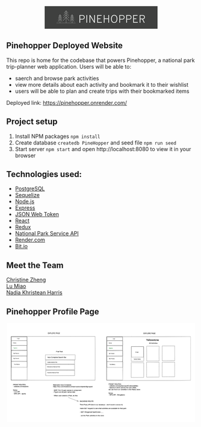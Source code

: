 <div align="center">
  <img src="./images/PINEHOPPER.png" alt="Pinehopper Logo" width="300" />
</div>

## Pinehopper Deployed Website

This repo is home for the codebase that powers Pinehopper, a national park trip-planner web application. Users will be able to:

- saerch and browse park activities
- view more details about each activity and bookmark it to their wishlist
- users will be able to plan and create trips with their bookmarked items

Deployed link: https://pinehopper.onrender.com/

## Project setup

1. Install NPM packages `npm install`
2. Create database `createdb PineHopper` and seed file `npm run seed`
3. Start server `npm start` and open http://localhost:8080 to view it in your browser

## Technologies used:

- [PostgreSQL](https://www.postgresql.org)
- [Sequelize](https://sequelize.org)
- [Node.js](https://nodejs.org/en/)
- [Express](https://expressjs.com)
- [JSON Web Token](https://jwt.io)
- [React](https://reactjs.org)
- [Redux](https://redux.js.org)
- [National Park Service API](https://www.nps.gov/subjects/developer/api-documentation.htm#/)
- [Render.com](https://www.render.com/)
- [Bit.io](https://bit.io/)

## Meet the Team

[Christine Zheng](https://www.linkedin.com/in/zchristine/)<br />
[Lu Miao](https://www.linkedin.com/in/lu-miao-6o6/)<br />
[Nadia Khristean Harris](https://www.linkedin.com/in/nadia-khristean-harris/)

## Pinehopper Profile Page

<div align="center">
    <img src="./images/wireframe1.png" alt="Pinehopper Wireframe" width="500" />
</div>
